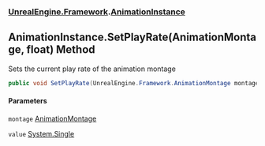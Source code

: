 ### [UnrealEngine.Framework](UnrealEngine_Framework.md 'UnrealEngine.Framework').[AnimationInstance](AnimationInstance.md 'UnrealEngine.Framework.AnimationInstance')
## AnimationInstance.SetPlayRate(AnimationMontage, float) Method
Sets the current play rate of the animation montage  
```csharp
public void SetPlayRate(UnrealEngine.Framework.AnimationMontage montage, float value);
```
#### Parameters
<a name='UnrealEngine_Framework_AnimationInstance_SetPlayRate(UnrealEngine_Framework_AnimationMontage_float)_montage'></a>
`montage` [AnimationMontage](AnimationMontage.md 'UnrealEngine.Framework.AnimationMontage')  
  
<a name='UnrealEngine_Framework_AnimationInstance_SetPlayRate(UnrealEngine_Framework_AnimationMontage_float)_value'></a>
`value` [System.Single](https://docs.microsoft.com/en-us/dotnet/api/System.Single 'System.Single')  
  
